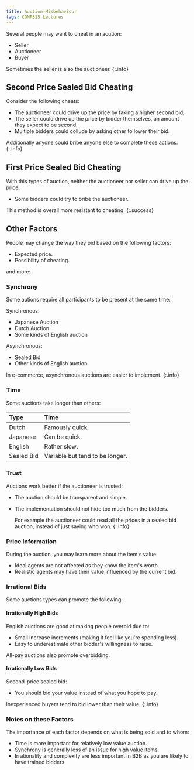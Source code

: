 ```yaml
---
title: Auction Misbehaviour
tags: COMP315 Lectures
---
```


Several people may want to cheat in an acution:

* Seller
* Auctioneer
* Buyer

Sometimes the seller is also the auctioneer.
{:.info}

## Second Price Sealed Bid Cheating
Consider the following cheats:

* The auctioneer could drive up the price by faking a higher second bid.
* The seller could drive up the price by bidder themselves, an amount they expect to be second.
* Multiple bidders could collude by asking other to lower their bid.


Additionally anyone could bribe anyone else to complete these actions.
{:.info}

## First Price Sealed Bid Cheating

With this types of auction, neither the auctioneer nor seller can drive up the price.

* Some bidders could try to bribe the auctioneer.

This method is overall more resistant to cheating.
{:.success}

## Other Factors
People may change the way they bid based on the following factors:

* Expected price.
* Possibility of cheating.

and more:

### Synchrony
Some autions require all participants to be present at the same time:

Synchronous:

* Japanese Auction
* Dutch Auction
* Some kinds of English auction

Asynchronous:

* Sealed Bid
* Other kinds of English auction

In e-commerce, asynchronous auctions are easier to implement.
{:.info}

### Time
Some auctions take longer than others:

| Type | Time |
| :-- | :-- |
| Dutch | Famously quick. |
| Japanese | Can be quick. |
| English | Rather slow. |
| Sealed Bid | Variable but tend to be longer. |

### Trust
Auctions work better if the auctioneer is trusted:

* The auction should be transparent and simple.
* The implementation should not hide too much from the bidders.
	
	For example the auctioneer could read all the prices in a sealed bid auction, instead of just saying who won.
	{:.info}

### Price Information
During the auction, you may learn more about the item's value:

* Ideal agents are not affected as they know the item's worth.
* Realistic agents may have their value influenced by the current bid.

### Irrational Bids
Some auctions types can promote the following:

#### Irrationally High Bids
English auctions are good at making people overbid due to:

* Small increase increments (making it feel like you're spending less).
* Easy to underestimate other bidder's willingness to raise.

All-pay auctions also promote overbidding.

#### Irrationally Low Bids
Second-price sealed bid:

* You should bid your value instead of what you hope to pay.

Inexperienced buyers tend to bid lower than their value.
{:.info}

### Notes on these Factors
The importance of each factor depends on what is being sold and to whom:

* Time is more important for relatively low value auction.
* Synchrony is generally less of an issue for high value items.
* Irrationality and complexity are less important in B2B as you are likely to have trained bidders.
